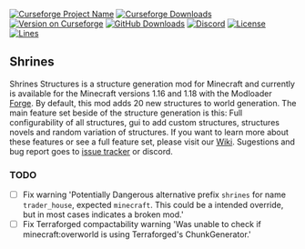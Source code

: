 [![Curseforge Project Name](https://cf.way2muchnoise.eu/title/418915.svg)](https://www.curseforge.com/minecraft/mc-mods/shrines-structures)
[![Curseforge Downloads](https://cf.way2muchnoise.eu/full_418915_downloads.svg)](https://www.curseforge.com/minecraft/mc-mods/shrines-structures)
[![Version on Curseforge](https://cf.way2muchnoise.eu/versions/418915.svg)](https://www.curseforge.com/minecraft/mc-mods/shrines-structures)
[![GitHub Downloads](https://img.shields.io/github/downloads/Silverminer007/Shrines/total?label=github%20downloads)](https://github.com/Silverminer007/Shrines/releases)
[![Discord](https://img.shields.io/discord/777129358769782814?label=discord)](https://discord.gg/8pUpWCEUe2)
[![License](https://img.shields.io/github/license/Silverminer007/Shrines)](https://www.mozilla.org/en-US/MPL/2.0/)
[![Lines](https://img.shields.io/tokei/lines/github/Silverminer007/Shrines)](https://github.com/Silverminer007/Shrines)

## Shrines

Shrines Structures is a structure generation mod for Minecraft and currently is available for the Minecraft versions 1.16 and 1.18 with the
Modloader [Forge](https://files.minecraftforge.net/net/minecraftforge/forge/). By default, this mod adds 20 new structures to world generation. The main feature set beside of the
structure generation is this:
Full configurability of all structures, gui to add custom structures, structures novels and random variation of structures. If you want to learn more about these features or see a
full feature set, please visit our
[Wiki](https://github.com/Silverminer007/MinecraftModsUpdateChecker/blob/master/wiki/SelectLanguage.md). Sugestions and bug report goes
to [issue tracker](https://github.com/Silverminer007/Shrines/issues) or discord.

### TODO

- [ ] Fix warning 'Potentially Dangerous alternative prefix `shrines` for name `trader_house`, expected `minecraft`. This could be a intended override, but in most cases indicates
  a broken mod.'
- [ ] Fix Terraforged compactability warning 'Was unable to check if minecraft:overworld is using Terraforged's ChunkGenerator.'
